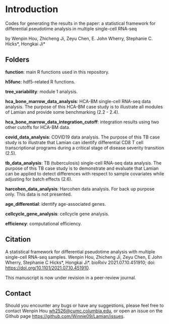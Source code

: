 # Introduction

Codes for generating the results in the paper: a statistical framework for differential pseudotime analysis in multiple single-cell RNA-seq 

by Wenpin Hou, Zhicheng Ji, Zeyu Chen, E. John Wherry, Stephanie C. Hicks\*, Hongkai Ji\*

## Folders 

**function**: main R functions used in this repository.

**h5func**: hdf5-related R functions.

**tree_variability**: module 1 analysis.

**hca_bone_marrow_data_analysis**: HCA-BM single-cell RNA-seq data analysis. The purpose of this HCA-BM case study is to illustrate all modules of Lamian and provide some benchmarking (2.2 - 2.4).

**hca_bone_marrow_data_integration_cutoff**: integration results using two other cutoffs for HCA-BM data.

**covid_data_analysis**: COVID19 data analysis. The purpose of this TB case study is to illustrate that Lamian can identify differential CD8 T cell transcriptional programs during a critical stage of disease severity transition (2.5).

**tb_data_analysis**: TB (tuberculosis) single-cell RNA-seq data analysis. The purpose of this TB  case study is to demonstrate and evaluate that Lamian can be applied to detect differences with respect to sample covariates while adjusting for batch effects (2.6). 

**harcohen_data_analysis**: Harcohen data analysis. For back up purpose only. This data is not presented.  

**age_differential**: identify age-associated genes.

**cellcycle_gene_analysis**: cellcycle gene analysis.

**efficiency**: computational efficiency.

## Citation 

A statistical framework for differential pseudotime analysis with multiple single-cell RNA-seq samples. 
Wenpin Hou, Zhicheng Ji, Zeyu Chen, E John Wherry, Stephanie C Hicks\*, Hongkai Ji\*. 
bioRxiv 2021.07.10.451910; doi: https://doi.org/10.1101/2021.07.10.451910. 

This manuscript is now under revision in a peer-review journal.

## Contact

Should you encounter any bugs or have any suggestions, please feel free to contact Wenpin Hou <wh2526@cumc.columbia.edu>, or open an issue on the Github page https://github.com/Winnie09/Lamian/issues.

